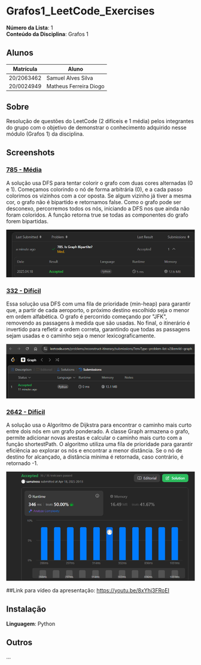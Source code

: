 # Grafos1_LeetCode_Exercises

**Número da Lista**: 1<br>
**Conteúdo da Disciplina**: Grafos 1<br>

## Alunos
|Matrícula | Aluno |
| -- | -- |
| 20/2063462 |  Samuel Alves Silva |
| 20/0024949  |  Matheus Ferreira Diogo |

## Sobre 
Resolução de questões do LeetCode (2 difíceis e 1 média) pelos integrantes do grupo com o objetivo de demonstrar o conhecimento adquirido nesse módulo (Grafos 1) da disciplina. 

## Screenshots
### [785 - Média](https://leetcode.com/problems/is-graph-bipartite/)
A solução usa DFS para tentar colorir o grafo com duas cores alternadas (0 e 1). Começamos colorindo o nó de forma arbitrária (0), e a cada passo colorimos os vizinhos com a cor oposta. Se algum vizinho já tiver a mesma cor, o grafo não é bipartido e retornamos false. Como o grafo pode ser desconexo, percorremos todos os nós, iniciando a DFS nos que ainda não foram coloridos. A função retorna true se todas as componentes do grafo forem bipartidas.

![785](/assets/785.png)

### [332 - Difícil](https://leetcode.com/problems/reconstruct-itinerary/description/)
Essa solução usa DFS com uma fila de prioridade (min-heap) para garantir que, a partir de cada aeroporto, o próximo destino escolhido seja o menor em ordem alfabética. O grafo é percorrido começando por "JFK", removendo as passagens à medida que são usadas. No final, o itinerário é invertido para refletir a ordem correta, garantindo que todas as passagens sejam usadas e o caminho seja o menor lexicograficamente.

![332](/assets/332.PNG)

### [2642 - Difícil](https://leetcode.com/problems/design-graph-with-shortest-path-calculator/description/)
A solução usa o Algoritmo de Dijkstra para encontrar o caminho mais curto entre dois nós em um grafo ponderado. A classe Graph armazena o grafo, permite adicionar novas arestas e calcular o caminho mais curto com a função shortestPath. O algoritmo utiliza uma fila de prioridade para garantir eficiência ao explorar os nós e encontrar a menor distância. Se o nó de destino for alcançado, a distância mínima é retornada, caso contrário, é retornado -1.

![2642](/assets/2642.png)

##Link para vídeo da apresentação:
https://youtu.be/8xYhj3FRoEI

## Instalação 
**Linguagem**: Python<br>

## Outros 
...
